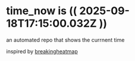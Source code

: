 # time_now is (( 2025-09-18T17:15:00.032Z ))

an automated repo that shows the currnent time

inspired by [breakingheatmap](https://github.com/breakingheatmap/breakingheatmap)